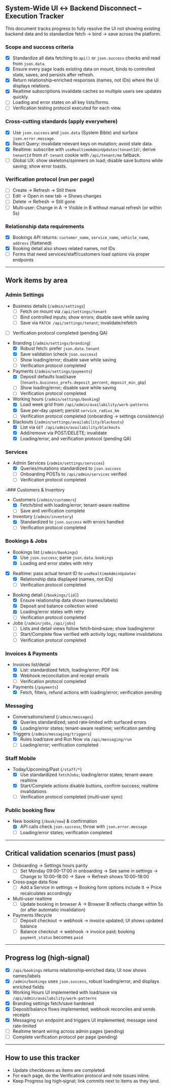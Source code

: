 ## System‑Wide UI ↔ Backend Disconnect – Execution Tracker

This document tracks progress to fully resolve the UI not showing existing backend data and to standardize fetch → bind → save across the platform.

### Scope and success criteria
- [x] Standardize all data fetching to `api()` or `json.success` checks and read from `json.data`.
- [x] Ensure every page loads existing data on mount, binds to controlled state, saves, and persists after refresh.
- [x] Return relationship‑enriched responses (names, not IDs) where the UI displays relations.
- [x] Realtime subscriptions invalidate caches so multiple users see updates quickly.
- [ ] Loading and error states on all key lists/forms.
- [ ] Verification testing protocol executed for each view.

### Cross‑cutting standards (apply everywhere)
- [x] Use `json.success` and `json.data` (System Bible) and surface `json.error.message`.
- [x] React Query: invalidate relevant keys on mutation; avoid stale data.
- [x] Realtime: subscribe with `useRealtimeAdminUpdates(tenantId)`; derive `tenantId` from `df-tenant` cookie with `/api/tenant/me` fallback.
- [ ] Global UX: show skeletons/spinners on load; disable save buttons while saving; show error toasts.

### Verification protocol (run per page)
- [ ] Create → Refresh → Still there
- [ ] Edit → Open in new tab → Shows changes
- [ ] Delete → Refresh → Still gone
- [ ] Multi‑user: Change in A → Visible in B without manual refresh (or within 5s)

### Relationship data requirements
- [x] Bookings API returns: `customer_name`, `service_name`, `vehicle_name`, `address` (flattened)
- [x] Booking detail also shows related names, not IDs
- [ ] Forms that need services/staff/customers load options via proper endpoints

---

## Work items by area

### Admin Settings
- Business details (`/admin/settings`)
  - [ ] Fetch on mount via `/api/settings/tenant`
  - [ ] Bind controlled inputs; show errors; disable save while saving
  - [ ] Save via `PATCH /api/settings/tenant`; invalidate/refetch
- [ ] Verification protocol completed (pending QA)

- Branding (`/admin/settings/branding`)
  - [x] Robust fetch: prefer `json.data.tenant`
  - [x] Save validation (check `json.success`)
  - [ ] Show loading/error; disable save while saving
  - [ ] Verification protocol completed

- Payments (`/admin/settings/payments`)
  - [x] Deposit defaults load/save (`tenants.business_prefs.deposit_percent`, `deposit_min_gbp`)
  - [ ] Show loading/error; disable save while saving
  - [ ] Verification protocol completed

- Working hours (`/admin/settings/booking`)
  - [x] Load week grid from `/api/admin/availability/work-patterns`
  - [x] Save per‑day upsert; persist `service_radius_km`
  - [ ] Verification protocol completed (onboarding → settings consistency)

- Blackouts (`/admin/settings/availability/blackouts`)
  - [x] List via `GET /api/admin/availability/blackouts`
  - [x] Add/remove via POST/DELETE; invalidate
  - [x] Loading/error, and verification protocol (pending QA)

### Services
- Admin Services (`/admin/settings/services`)
  - [x] Queries/mutations standardized to `json.success`
  - [ ] Onboarding POSTs to `/api/admin/services` verified
  - [ ] Verification protocol completed

-### Customers & Inventory
- Customers (`/admin/customers`)
  - [x] Fetch/bind with loading/error; tenant-aware realtime
  - [ ] Save and verification complete
- Inventory (`/admin/inventory`)
  - [x] Standardized to `json.success` with errors handled
  - [ ] Verification protocol completed

### Bookings & Jobs
- Bookings list (`/admin/bookings`)
  - [x] Use `json.success`; parse `json.data.bookings`
  - [x] Loading and error states with retry
- [x] Realtime: pass actual tenant ID to `useRealtimeAdminUpdates`
  - [x] Relationship data displayed (names, not IDs)
  - [ ] Verification protocol completed

- Booking detail (`/bookings/[id]`)
  - [x] Ensure relationship data shown (names/labels)
  - [x] Deposit and balance collection wired
  - [x] Loading/error states with retry
  - [ ] Verification protocol completed

- Jobs (`/admin/jobs`, `/api/jobs`)
  - [ ] Lists and detail views follow fetch‑bind‑save; show loading/error
  - [ ] Start/Complete flow verified with activity logs; realtime invalidations
  - [ ] Verification protocol completed

### Invoices & Payments
- Invoices list/detail
  - [x] List: standardized fetch, loading/error; PDF link
  - [x] Webhook reconciliation and receipt emails
  - [ ] Verification protocol completed

- Payments (`/payments`)
  - [x] Fetch, filters, refund actions with loading/error; verification pending

### Messaging
- Conversations/send (`/admin/messages`)
  - [x] Queries standardized; send rate‑limited with surfaced errors
  - [x] Loading/error states; tenant-aware realtime; verification pending

- Triggers (`/admin/messaging/triggers`)
  - [x] Rules load/save and Run Now via `/api/messaging/run`
  - [ ] Loading/error; verification completed

### Staff Mobile
- Today/Upcoming/Past (`/staff/*`)
  - [x] Use standardized `fetchJobs`; loading/error states; tenant-aware realtime
  - [x] Start/Complete actions disable buttons, confirm success; realtime invalidations
  - [ ] Verification protocol completed (multi‑user sync)

### Public booking flow
- New booking (`/book/new`) & confirmation
  - [x] API calls check `json.success`; throw with `json.error.message`
  - [ ] Loading/error states; verification completed

---

## Critical validation scenarios (must pass)
- Onboarding → Settings hours parity
  - [ ] Set Monday 09:00–17:00 in onboarding → See same in settings → Change to 10:00–18:00 → Save → Refresh shows 10:00–18:00

- Cross‑page data flow
  - [ ] Add a Service in settings → Booking form options include it → Price recalculates accordingly

- Multi‑user realtime
  - [ ] Update booking in browser A → Browser B reflects change within 5s (or after automatic invalidation)

- Payments lifecycle
  - [ ] Deposit checkout → webhook → invoice updated; UI shows updated balance
  - [ ] Balance checkout → webhook → invoice paid; booking `payment_status` becomes `paid`

---

## Progress log (high‑signal)
- [x] `/api/bookings` returns relationship‑enriched data; UI now shows names/labels
- [x] `/admin/bookings` uses `json.success`, robust loading/error, and displays enriched fields
- [x] Working Hours UI implemented with load/save via `/api/admin/availability/work-patterns`
- [x] Branding settings fetch/save hardened
- [x] Deposit/balance flows implemented; webhook reconciles and sends receipts
- [x] Messaging run endpoint and triggers UI implemented; message send rate‑limited
- [ ] Realtime tenant wiring across admin pages (pending)
- [ ] Complete verification protocol per page (pending)

---

## How to use this tracker
- Update checkboxes as items are completed.
- For each page, do the Verification protocol and note issues inline.
- Keep Progress log high‑signal; link commits next to items as they land.


